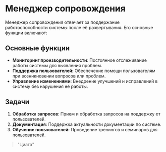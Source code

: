 # Менеджер сопровождения

Менеджер сопровождения отвечает за поддержание работоспособности системы после её развертывания. Его основные функции включают:

## Основные функции

- **Мониторинг производительности**: Постоянное отслеживание работы системы для выявления проблем.
- **Поддержка пользователей**: Обеспечение помощи пользователям при возникновении вопросов или проблем.
- **Управление изменениями**: Внедрение улучшений и исправлений в систему без нарушения её работы.

## Задачи

1. **Обработка запросов**: Прием и обработка запросов на поддержку от пользователей.
2. **Документация**: Поддержка актуальности документации по системе.
3. **Обучение пользователей**: Проведение тренингов и семинаров для пользователей.

> "Циата"




